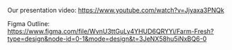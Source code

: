 Our presentation video: https://www.youtube.com/watch?v=Jjyaxa3PNQk 

Figma Outline: https://www.figma.com/file/WvnU3ttGuLy4YHUD6QRYYi/Farm-Fresh?type=design&node-id=0-1&mode=design&t=3JeNX58hu5iNxBQ6-0
